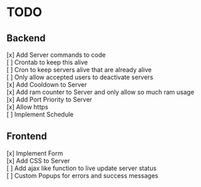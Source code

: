 # TODO

## Backend

[x] Add Server commands to code  
[ ] Crontab to keep this alive  
[ ] Cron to keep servers alive that are already alive  
[ ] Only allow accepted users to deactivate servers  
[x] Add Cooldown to Server  
[x] Add ram counter to Server and only allow so much ram usage  
[x] Add Port Priority to Server  
[x] Allow https  
[ ] Implement Schedule  

## Frontend

[x] Implement Form  
[x] Add CSS to Server  
[ ] Add ajax like function to live update server status  
[ ] Custom Popups for errors and success messages  
